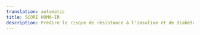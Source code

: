 ```yaml
---
translation: automatic
title: SCORE HOMA-IR
description: Prédire le risque de résistance à l'insuline et de diabète
---
```

